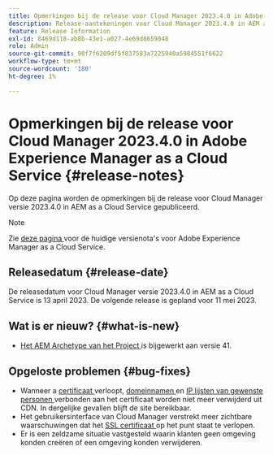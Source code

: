 ```yaml
---
title: Opmerkingen bij de release voor Cloud Manager 2023.4.0 in Adobe Experience Manager as a Cloud Service
description: Release-aantekeningen voor Cloud Manager 2023.4.0 in AEM as a Cloud Service.
feature: Release Information
exl-id: 8469d118-ab8b-43e1-a027-4e69d8659048
role: Admin
source-git-commit: 90f7f6209df5f837583a7225940a5984551f6622
workflow-type: tm+mt
source-wordcount: '180'
ht-degree: 1%

---
```


# Opmerkingen bij de release voor Cloud Manager 2023.4.0 in Adobe Experience Manager as a Cloud Service {#release-notes}

Op deze pagina worden de opmerkingen bij de release voor Cloud Manager versie 2023.4.0 in AEM as a Cloud Service gepubliceerd.

>[!NOTE]
>
>Zie [ deze pagina ](/help/release-notes/release-notes-cloud/release-notes-current.md) voor de huidige versienota&#39;s voor Adobe Experience Manager as a Cloud Service.

## Releasedatum {#release-date}

De releasedatum voor Cloud Manager versie 2023.4.0 in AEM as a Cloud Service is 13 april 2023. De volgende release is gepland voor 11 mei 2023.

## Wat is er nieuw? {#what-is-new}

* [ Het AEM Archetype van het Project ](https://experienceleague.adobe.com/docs/experience-manager-core-components/using/developing/archetype/overview.html) is bijgewerkt aan versie 41.

## Opgeloste problemen {#bug-fixes}

* Wanneer a [ certificaat ](/help/implementing/cloud-manager/managing-ssl-certifications/introduction.md) verloopt, [ domeinnamen ](/help/implementing/cloud-manager/custom-domain-names/introduction.md) en [ IP lijsten van gewenste personen ](/help/implementing/cloud-manager/ip-allow-lists/introduction.md) verbonden aan het certificaat worden niet meer verwijderd uit CDN. In dergelijke gevallen blijft de site bereikbaar.
* Het gebruikersinterface van Cloud Manager verstrekt meer zichtbare waarschuwingen dat het [ SSL certificaat ](/help/implementing/cloud-manager/managing-ssl-certifications/introduction.md) op het punt staat te verlopen.
* Er is een zeldzame situatie vastgesteld waarin klanten geen omgeving konden creëren of een omgeving konden verwijderen.
